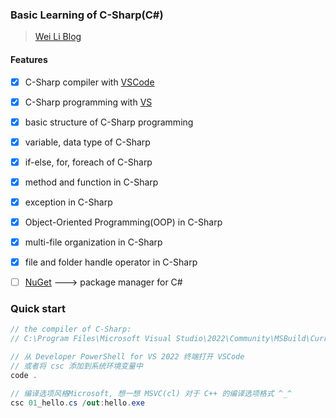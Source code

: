 ### Basic Learning of C-Sharp(C#)

> [Wei Li Blog](https://2694048168.github.io/blog/#/)

#### **Features**
- [x] C-Sharp compiler with [VSCode](https://code.visualstudio.com/)
- [x] C-Sharp programming with [VS](https://visualstudio.microsoft.com/zh-hans/downloads/)
- [x] basic structure of C-Sharp programming
- [x] variable, data type of C-Sharp
- [x] if-else, for, foreach of C-Sharp
- [x] method and function in C-Sharp
- [x] exception in C-Sharp
- [x] Object-Oriented Programming(OOP) in C-Sharp
- [x] multi-file organization in C-Sharp
- [x] file and folder handle operator in C-Sharp
- [ ] [NuGet](https://www.nuget.org/) ---> package manager for C#


### Quick start
```C#
// the compiler of C-Sharp:
// C:\Program Files\Microsoft Visual Studio\2022\Community\MSBuild\Current\Bin\Roslyn\csc.exe

// 从 Developer PowerShell for VS 2022 终端打开 VSCode
// 或者将 csc 添加到系统环境变量中
code .

// 编译选项风格Microsoft, 想一想 MSVC(cl) 对于 C++ 的编译选项格式 ^_^
csc 01_hello.cs /out:hello.exe

```
